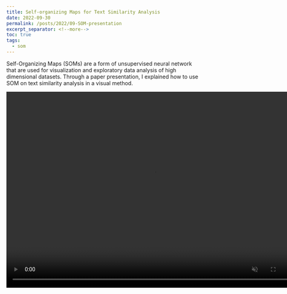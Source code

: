 ```yaml
---
title: Self-organizing Maps for Text Similarity Analysis
date: 2022-09-30
permalink: /posts/2022/09-SOM-presentation
excerpt_separator: <!--more-->
toc: true
tags:
  - som
---
```

Self-Organizing Maps (SOMs) are a form of unsupervised neural network that are used for visualization and exploratory data analysis of high dimensional datasets. Through a paper presentation, I explained how to use SOM on text similarity analysis in a visual method.
<!--more-->

<video muted autoplay controls width="768" height="512" controls>
  <source src="/files/videos/Paper-presentation.mp4" type="video/mp4">
</video>
